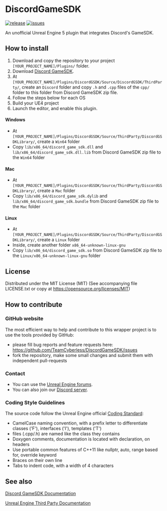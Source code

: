 # DiscordGameSDK

[![release](https://img.shields.io/github/release/TeamCyberless/DiscordGameSDK.svg)](https://github.com/TeamCyberless/DiscordGameSDK/releases)
[![issues](https://img.shields.io/github/issues/TeamCyberless/DiscordGameSDK.svg)](https://github.com/TeamCyberless/DiscordGameSDK/issues)

An unofficial Unreal Engine 5 plugin that integrates Discord's GameSDK.

## How to install
 1. Download and copy the repository to your project `[YOUR_PROJECT_NAME]/Plugins/` folder.
 2. Download [Discord GameSDK](https://discord.com/developers/docs/game-sdk/sdk-starter-guide).
 3. At `[YOUR_PROJECT_NAME]/Plugins/DiscordGSDK/Source/DiscordGSDK/ThirdParty/`, create an `Discord` folder and copy `.h` and `.cpp` files of the `cpp/` folder to this folder from Discord GameSDK zip file.
 4. Follow the steps below for each OS
 5. Build your UE4 project
 6. Launch the editor, and enable this plugin.

#### Windows
 - At `[YOUR_PROJECT_NAME]/Plugins/DiscordGSDK/Source/ThirdParty/DiscordGSDKLibrary/`, create a `Win64` folder
 - Copy `lib/x86_64/discord_game_sdk.dll` and `lib/x86_64/discord_game_sdk.dll.lib` from Discord GameSDK zip file to the `Win64` folder

#### Mac
- At `[YOUR_PROJECT_NAME]/Plugins/DiscordGSDK/Source/ThirdParty/DiscordGSDKLibrary/`, create a `Mac` folder
- Copy `lib/x86_64/discord_game_sdk.dylib` and `lib/x86_64/discord_game_sdk.bundle` from Discord GameSDK zip file to the `Mac` folder

#### Linux
- At `[YOUR_PROJECT_NAME]/Plugins/DiscordGSDK/Source/ThirdParty/DiscordGSDKLibrary/`, create a `Linux` folder
- Inside, create another folder `x86_64-unknown-linux-gnu`
- Copy `lib/x86_64/discord_game_sdk.so` from Discord GameSDK zip file to the `Linux/x86_64-unknown-linux-gnu` folder

## License
Distributed under the MIT License (MIT) (See accompanying file LICENSE.txt or copy at https://opensource.org/licenses/MIT)

## How to contribute
### GitHub website
The most efficient way to help and contribute to this wrapper project is to
use the tools provided by GitHub:
- please fill bug reports and feature requests here: https://github.com/TeamCyberless/DiscordGameSDK/issues
- fork the repository, make some small changes and submit them with independent pull-requests

### Contact
- You can use the [Unreal Engine forums](https://forums.unrealengine.com/).
- You can also join our [Discord server](https://discord.gg/RtKCBfQYfj).

### Coding Style Guidelines
The source code follow the Unreal Engine official [Coding Standard](https://docs.unrealengine.com/latest/INT/Programming/Development/CodingStandard/index.html):
- CamelCase naming convention, with a prefix letter to differentiate classes ('F'), interfaces ('I'), templates ('T')
- files (.cpp/.h) are named like the class they contains
- Doxygen comments, documentation is located with declaration, on headers
- Use portable common features of C++11 like nullptr, auto, range based for, override keyword
- Braces on their own line
- Tabs to indent code, with a width of 4 characters

## See also
[Discord GameSDK Documentation](https://discord.com/developers/docs/game-sdk/sdk-starter-guide)

[Unreal Engine Third Party Documentation](https://docs.unrealengine.com/4.27/en-US/ProductionPipelines/BuildTools/UnrealBuildTool/ThirdPartyLibraries/)
